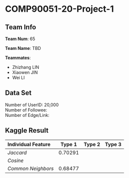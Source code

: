 # COMP90051-20-Project-1

## Team Info
**Team Num**: 65

**Team Name**: TBD

**Teammates**:
  - Zhizhang LIN
  - Xiaowen JIN
  - Wei LI
  
## Data Set
Number of UserID: 20,000<br>
Number of Followee: <br>
Number of Edge/Link:<br>

## Kaggle Result

| Individual Feature | Type 1      | Type 2      | Type 3      |
| :---               | :---:       |   :---:     |   :---:     |  
| *Jaccard*          | 0.70291     |             |             |
| *Cosine*           |
| *Common Neighbors* | 0.68477
